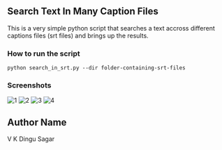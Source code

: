 ## Search Text In Many Caption Files

This is a very simple python script that searches a text accross different captions files (srt files)  and brings up the results. 

### How to run the script
`python search_in_srt.py --dir folder-containing-srt-files`

### Screenshots
![1](https://github.com/dingusagar/Python_and_the_Web/blob/master/Scripts/Miscellaneous/Search_In_SRTs/screenshots/1.png)
![2](https://github.com/dingusagar/Python_and_the_Web/blob/master/Scripts/Miscellaneous/Search_In_SRTs/screenshots/2.png)
![3](https://github.com/dingusagar/Python_and_the_Web/blob/master/Scripts/Miscellaneous/Search_In_SRTs/screenshots/3.png)
![4](https://github.com/dingusagar/Python_and_the_Web/blob/master/Scripts/Miscellaneous/Search_In_SRTs/screenshots/4.png)



## Author Name
V K Dingu Sagar 
